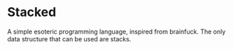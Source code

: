 # Stacked
A simple esoteric programming language, inspired from brainfuck. The only data structure that can be used are stacks.
